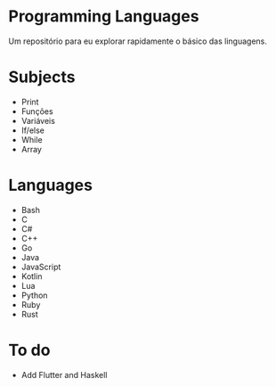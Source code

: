 # Programming Languages
Um repositório para eu explorar rapidamente o básico das linguagens.  

# Subjects
* Print
* Funções
* Variáveis
* If/else
* While
* Array

# Languages
* Bash
* C
* C#
* C++
* Go
* Java
* JavaScript
* Kotlin
* Lua
* Python
* Ruby
* Rust

# To do
* Add Flutter and Haskell
